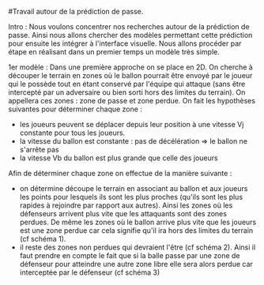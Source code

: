 #Travail autour de la prédiction de passe.

Intro : 
Nous voulons concentrer nos recherches autour de la prédiction de passe. Ainsi nous allons chercher des modèles permettant cette prédiction pour ensuite les intégrer à l'interface visuelle.
Nous allons procéder par étape en réalisant dans un premier temps un modèle très simple.

1er modèle : 
Dans une première approche on se place en 2D. On cherche à découper le terrain en zones où le ballon pourrait être envoyé 
par le joueur qui le possède tout en étant conservé par l'équipe qui attaque (sans être intercepté par un adversaire ou bien
sorti hors des limites du terrain). On appellera ces zones : zone de passe et zone perdue. On fait les hypothèses suivantes 
pour déterminer chaque zone :
- les joueurs peuvent se déplacer depuis leur position à une vitesse Vj constante pour tous les joueurs.
- la vitesse du ballon est constante : pas de décélération => le ballon ne s'arrête pas
- la vitesse Vb du ballon est plus grande que celle des joueurs 

Afin de déterminer chaque zone on effectue de la manière suivante :
- on détermine découpe le terrain en associant au ballon et aux joueurs les points pour lesquels ils sont les plus proches 
(qu'ils sont les plus rapides à rejoindre par rapport aux autres). Ainsi les zones où les défenseurs arrivent plus vite que les 
attaquants sont des zones perdues. De même les zones où le ballon arrive plus vite que les joueurs est une zone perdue car cela 
signifie qu'il ira hors des limites du terrain (cf schéma 1).
- il reste des zones non perdues qui devraient l'être (cf schéma 2). Ainsi il faut prendre en compte le fait que si la balle 
passe par une zone de défenseur pour atteindre une autre zone libre elle sera alors perdue car interceptée par le défenseur
(cf schéma 3)
